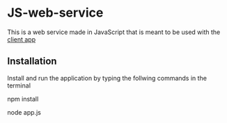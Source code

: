 # JS-web-service

This is a web service made in JavaScript that is meant to be used with the [client app](https://github.com/Meuons/client-app)

## Installation

Install and run the application by typing the follwing commands in the terminal

npm install

node app.js

